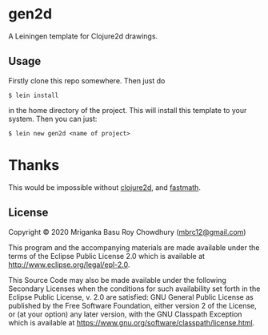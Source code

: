 # gen2d

A Leiningen template for Clojure2d drawings.
 
## Usage

Firstly clone this repo somewhere. Then just do

`$ lein install`

in the home directory of the project. This will install this template
to your system. Then you can just:

`$ lein new gen2d <name of project>`


# Thanks

This would be impossible without [clojure2d](https://github.com/Clojure2D/clojure2d),
and [fastmath](https://github.com/generateme/fastmath).

## License

Copyright © 2020 Mriganka Basu Roy Chowdhury (mbrc12@gmail.com)

This program and the accompanying materials are made available under the
terms of the Eclipse Public License 2.0 which is available at
http://www.eclipse.org/legal/epl-2.0.

This Source Code may also be made available under the following Secondary
Licenses when the conditions for such availability set forth in the Eclipse
Public License, v. 2.0 are satisfied: GNU General Public License as published by
the Free Software Foundation, either version 2 of the License, or (at your
option) any later version, with the GNU Classpath Exception which is available
at https://www.gnu.org/software/classpath/license.html.
